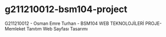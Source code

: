 # g211210012-bsm104-project

G211210012 - Osman Emre Turhan - BSM104 WEB TEKNOLOJİLERİ PROJE- Memleket Tanıtım Web Sayfası Tasarımı
